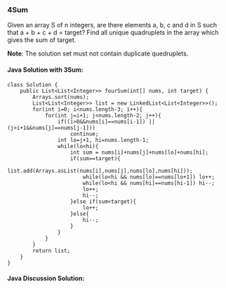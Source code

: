 ### 4Sum

Given an array S of n integers, are there elements a, b, c and d in S such that a + b + c + d = target? Find all unique quadruplets in the array which gives the sum of target.

**Note**: The solution set must not contain duplicate quedruplets.

#### Java Solution with 3Sum:

	class Solution {
	    public List<List<Integer>> fourSum(int[] nums, int target) {
	        Arrays.sort(nums);
	        List<List<Integer>> list = new LinkedList<List<Integer>>();
	        for(int i=0; i<nums.length-3; i++){
	            for(int j=i+1; j<nums.length-2; j++){
	                if((i>0&&nums[i]==nums[i-1]) || (j>i+1&&nums[j]==nums[j-1]))
	                    continue;
	                int lo=j+1, hi=nums.length-1;
	                while(lo<hi){
	                    int sum = nums[i]+nums[j]+nums[lo]+nums[hi];
	                    if(sum==target){
	                        list.add(Arrays.asList(nums[i],nums[j],nums[lo],nums[hi]));
	                        while(lo<hi && nums[lo]==nums[lo+1]) lo++;
	                        while(lo<hi && nums[hi]==nums[hi-1]) hi--;
	                        lo++;
	                        hi--;
	                    }else if(sum<target){
	                        lo++;
	                    }else{
	                        hi--;
	                    }
	                }
	            }
	        }
	        return list;
	    }
	}

#### Java Discussion Solution:

